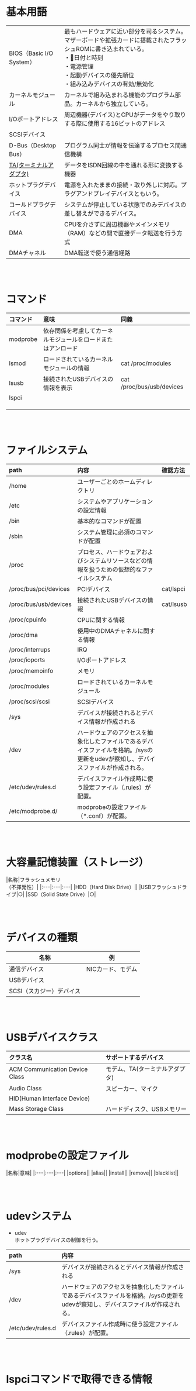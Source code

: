 # 基本用語
|||
|:---|:---|
|BIOS（Basic I/O System）|最もハードウェアに近い部分を司るシステム。<br>マザーボードや拡張カードに搭載されたフラッシュROMに書き込まれている。<br>・日付と時刻<br>・電源管理<br>・起動デバイスの優先順位<br>・組み込みデバイスの有効/無効化<br>|
|カーネルモジュール|カーネルで組み込まれる機能のプログラム部品。カーネルから独立している。|
|I/Oポートアドレス|周辺機器(デバイス)とCPUがデータをやり取りする際に使用する16ビットのアドレス|
|SCSIデバイス||
|D-Bus（Desktop Bus）|プログラム同士が情報を伝達するプロセス間通信機構|
|[TA(ターミナルアダプタ)](https://wa3.i-3-i.info/word12215.html)|データをISDN回線の中を通れる形に変換する機器|
|ホットプラグデバイス|電源を入れたままの接続・取り外しに対応。プラグアンドプレイデバイスともいう。|
|コールドプラグデバイス|システムが停止している状態でのみデバイスの差し替えができるデバイス。|
|DMA|CPUを介さずに周辺機器やメインメモリ（RAM）などの間で直接データ転送を行う方式|
|DMAチャネル|DMA転送で使う通信経路|

<br>
<br>

# コマンド
|コマンド|意味|同義|
|:---|:---|:---|
|modprobe|依存関係を考慮してカーネルモジュールをロードまたはアンロード||
|lsmod|ロードされているカーネルモジュールの情報|cat /proc/modules|
|lsusb|接続されたUSBデバイスの情報を表示|cat /proc/bus/usb/devices|
|lspci|||
||||
||||
||||

<br>
<br>

# ファイルシステム
|path|内容|確認方法|
|:---|:---|:---|
|/home|ユーザーごとのホームディレクトリ||
|/etc|システムやアプリケーションの設定情報||
|/bin|基本的なコマンドが配置 ||
|/sbin|システム管理に必須のコマンドが配置||
|/proc|プロセス、ハードウェアおよびシステムリソースなどの情報を扱うための仮想的なファイルシステム||
|/proc/bus/pci/devices|PCIデバイス|cat/lspci|
|/proc/bus/usb/devices|接続されたUSBデバイスの情報|cat/lsusb|
|/proc/cpuinfo|CPUに関する情報||
|/proc/dma|使用中のDMAチャネルに関する情報||
|/proc/interrups|IRQ||
|/proc/ioports|I/Oポートアドレス||
|/proc/memoinfo|メモリ||
|/proc/modules|ロードされているカーネルモジュール||
|/proc/scsi/scsi|SCSIデバイス||
|/sys|デバイスが接続されるとデバイス情報が作成される||
|/dev|ハードウェアのアクセスを抽象化したファイルであるデバイスファイルを格納。/sysの更新をudevが察知し、デバイスファイルが作成される。||
|/etc/udev/rules.d|デバイスファイル作成時に使う設定ファイル（.rules）が配置。||
|/etc/modprobe.d/|modprobeの設定ファイル（*.conf）が配置。||


<br>
<br>

# 大容量記憶装置（ストレージ）
|名称|フラッシュメモリ<br>（不揮発性）|
|:---|:---|:---|
|HDD（Hard Disk Drive）||
|USBフラッシュドライブ|○|
|SSD（Solid State Drive）|○|

<br>
<br>

# デバイスの種類

|名称|例|
|---|---|
|通信デバイス|NICカード、モデム
|USBデバイス||
|SCSI（スカジー）デバイス||

<br>
<br>

# USBデバイスクラス
|クラス名|サポートするデバイス|
|:---|:---|
|ACM Communication Device Class|モデム、TA(ターミナルアダプタ)|
|Audio Class|スピーカー、マイク|
|HID(Human Interface Device)|
|Mass Storage Class|ハードディスク、USBメモリー|


<br>
<br>

# modprobeの設定ファイル


|名称|意味|
|:---|:---|:---|
|options||
|alias||
|install||
|remove||
|blacklist||

<br>
<br>

# udevシステム

- udev  
    ホットプラグデバイスの制御を行う。

|path|内容|
|:---|:---|
|/sys|デバイスが接続されるとデバイス情報が作成される|
|/dev|ハードウェアのアクセスを抽象化したファイルであるデバイスファイルを格納。/sysの更新をudevが察知し、デバイスファイルが作成される。|
|/etc/udev/rules.d|デバイスファイル作成時に使う設定ファイル（.rules）が配置。|

<br>
<br>

# lspciコマンドで取得できる情報

